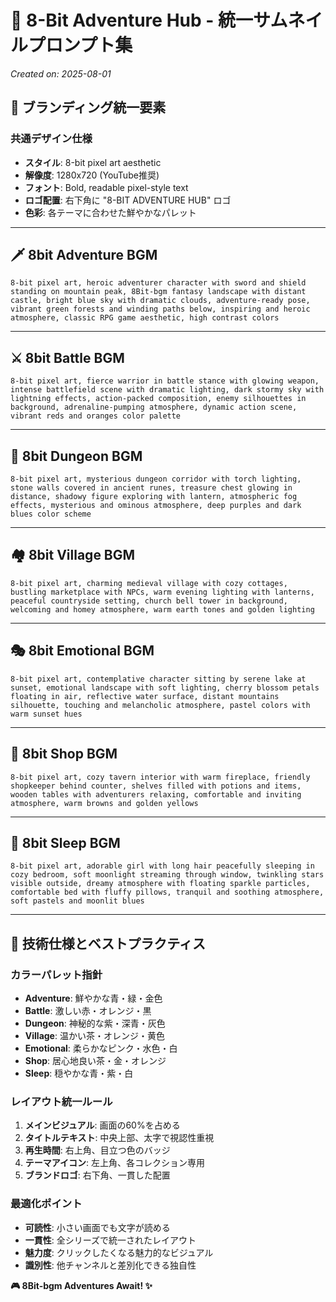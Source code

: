 # 🎨 8-Bit Adventure Hub - 統一サムネイルプロンプト集

*Created on: 2025-08-01*

## 🎯 ブランディング統一要素

### 共通デザイン仕様
- **スタイル**: 8-bit pixel art aesthetic
- **解像度**: 1280x720 (YouTube推奨)
- **フォント**: Bold, readable pixel-style text
- **ロゴ配置**: 右下角に "8-BIT ADVENTURE HUB" ロゴ
- **色彩**: 各テーマに合わせた鮮やかなパレット

---

## 🗡️ 8bit Adventure BGM

```
8-bit pixel art, heroic adventurer character with sword and shield standing on mountain peak, 8Bit-bgm fantasy landscape with distant castle, bright blue sky with dramatic clouds, adventure-ready pose, vibrant green forests and winding paths below, inspiring and heroic atmosphere, classic RPG game aesthetic, high contrast colors
```

---

## ⚔️ 8bit Battle BGM

```
8-bit pixel art, fierce warrior in battle stance with glowing weapon, intense battlefield scene with dramatic lighting, dark stormy sky with lightning effects, action-packed composition, enemy silhouettes in background, adrenaline-pumping atmosphere, dynamic action scene, vibrant reds and oranges color palette
```

---

## 🏰 8bit Dungeon BGM

```
8-bit pixel art, mysterious dungeon corridor with torch lighting, stone walls covered in ancient runes, treasure chest glowing in distance, shadowy figure exploring with lantern, atmospheric fog effects, mysterious and ominous atmosphere, deep purples and dark blues color scheme
```

---

## 🏘️ 8bit Village BGM

```
8-bit pixel art, charming medieval village with cozy cottages, bustling marketplace with NPCs, warm evening lighting with lanterns, peaceful countryside setting, church bell tower in background, welcoming and homey atmosphere, warm earth tones and golden lighting
```

---

## 🎭 8bit Emotional BGM

```
8-bit pixel art, contemplative character sitting by serene lake at sunset, emotional landscape with soft lighting, cherry blossom petals floating in air, reflective water surface, distant mountains silhouette, touching and melancholic atmosphere, pastel colors with warm sunset hues
```

---

## 🏪 8bit Shop BGM

```
8-bit pixel art, cozy tavern interior with warm fireplace, friendly shopkeeper behind counter, shelves filled with potions and items, wooden tables with adventurers relaxing, comfortable and inviting atmosphere, warm browns and golden yellows
```

---

## 🌙 8bit Sleep BGM

```
8-bit pixel art, adorable girl with long hair peacefully sleeping in cozy bedroom, soft moonlight streaming through window, twinkling stars visible outside, dreamy atmosphere with floating sparkle particles, comfortable bed with fluffy pillows, tranquil and soothing atmosphere, soft pastels and moonlit blues
```

---

## 🎨 技術仕様とベストプラクティス

### カラーパレット指針
- **Adventure**: 鮮やかな青・緑・金色
- **Battle**: 激しい赤・オレンジ・黒
- **Dungeon**: 神秘的な紫・深青・灰色
- **Village**: 温かい茶・オレンジ・黄色
- **Emotional**: 柔らかなピンク・水色・白
- **Shop**: 居心地良い茶・金・オレンジ
- **Sleep**: 穏やかな青・紫・白

### レイアウト統一ルール
1. **メインビジュアル**: 画面の60%を占める
2. **タイトルテキスト**: 中央上部、太字で視認性重視
3. **再生時間**: 右上角、目立つ色のバッジ
4. **テーマアイコン**: 左上角、各コレクション専用
5. **ブランドロゴ**: 右下角、一貫した配置

### 最適化ポイント
- **可読性**: 小さい画面でも文字が読める
- **一貫性**: 全シリーズで統一されたレイアウト
- **魅力度**: クリックしたくなる魅力的なビジュアル
- **識別性**: 他チャンネルと差別化できる独自性

**🎮 8Bit-bgm Adventures Await! ✨**